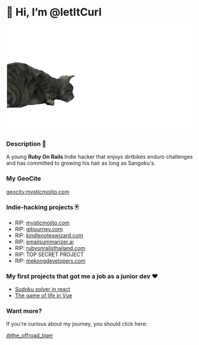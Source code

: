 # 👋 Hi, I’m @letItCurl

<p align="center">
  <img src="cat.gif">
</p>

### Description 🤭
A young **Ruby On Rails** Indie hacker that enjoys dirtbikes enduro challenges and has committed to growing his hair as long as Sangoku's.

### My GeoCite
[geocity.mysticmojito.com](https://geocity.mysticmojito.com/)

### Indie-hacking projects 🃏
- RIP: [mysticmojito.com](https://mysticmojito.com/)
- RIP: [gitjourney.com](https://gitjourney.com/)
- RIP: [kindlenoteswizard.com](https://kindlenoteswizard.com)
- RIP: [emailsummarizer.ai](https://emailsummarizer.ai)
- RIP: [rubyonrailsthailand.com](https://rubyonrailsthailand.com)
- RIP: TOP SECRET PROJECT
- RIP: [mekongdevelopers.com](https://mekongdevelopers.com)

### My first projects that got me a job as a junior dev ❤️
- [Sudoku solver in react](https://sudoku-binchmarking.firebaseapp.com/)
- [The game of life in Vue](https://gameoflife-ts.web.app/)

### Want more?
If you're curious about my journey, you should click here:

[@the_offroad_tiger](https://linktr.ee/the_offroad_tiger)

<!---
letItCurl/letItCurl is a ✨ special ✨ repository because its `README.md` (this file) appears on your GitHub profile.
You can click the Preview link to take a look at your changes.
--->
